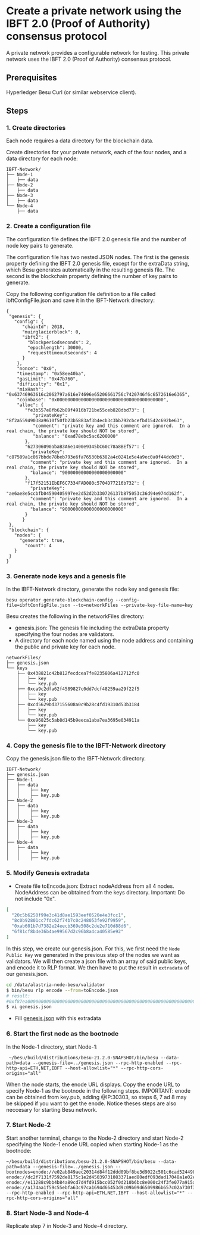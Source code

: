 # Create a private network using the IBFT 2.0 (Proof of Authority) consensus protocol

A private network provides a configurable network for testing. This private network uses the IBFT 2.0 (Proof of Authority) consensus protocol.

## Prerequisites
Hyperledger Besu
Curl (or similar webservice client).

## Steps

### 1. Create directories
Each node requires a data directory for the blockchain data.

Create directories for your private network, each of the four nodes, and a data directory for each node:
```
IBFT-Network/
├── Node-1
│   ├── data
├── Node-2
│   ├── data
├── Node-3
│   ├── data
└── Node-4
    ├── data
```
### 2. Create a configuration file
The configuration file defines the IBFT 2.0 genesis file and the number of node key pairs to generate.

The configuration file has two nested JSON nodes. The first is the genesis property defining the IBFT 2.0 genesis file, except for the extraData string, which Besu generates automatically in the resulting genesis file. The second is the blockchain property defining the number of key pairs to generate.

Copy the following configuration file definition to a file called ibftConfigFile.json and save it in the IBFT-Network directory:
```
{
 "genesis": {
   "config": {
      "chainId": 2018,
      "muirglacierblock": 0,
      "ibft2": {
        "blockperiodseconds": 2,
        "epochlength": 30000,
        "requesttimeoutseconds": 4
      }
    },
    "nonce": "0x0",
    "timestamp": "0x58ee40ba",
    "gasLimit": "0x47b760",
    "difficulty": "0x1",
    "mixHash": "0x63746963616c2062797a616e74696e65206661756c7420746f6c6572616e6365",
    "coinbase": "0x0000000000000000000000000000000000000000",
    "alloc": {
       "fe3b557e8fb62b89f4916b721be55ceb828dbd73": {
          "privateKey": "8f2a55949038a9610f50fb23b5883af3b4ecb3c3bb792cbcefbd1542c692be63",
          "comment": "private key and this comment are ignored.  In a real chain, the private key should NOT be stored",
          "balance": "0xad78ebc5ac6200000"
       },
       "627306090abaB3A6e1400e9345bC60c78a8BEf57": {
         "privateKey": "c87509a1c067bbde78beb793e6fa76530b6382a4c0241e5e4a9ec0a0f44dc0d3",
         "comment": "private key and this comment are ignored.  In a real chain, the private key should NOT be stored",
         "balance": "90000000000000000000000"
       },
       "f17f52151EbEF6C7334FAD080c5704D77216b732": {
         "privateKey": "ae6ae8e5ccbfb04590405997ee2d52d2b330726137b875053c36d94e974d162f",
         "comment": "private key and this comment are ignored.  In a real chain, the private key should NOT be stored",
         "balance": "90000000000000000000000"
       }
      }
 },
 "blockchain": {
   "nodes": {
     "generate": true,
       "count": 4
   }
 }
}
```
### 3. Generate node keys and a genesis file
In the IBFT-Network directory, generate the node key and genesis file:
```
besu operator generate-blockchain-config --config-file=ibftConfigFile.json --to=networkFiles --private-key-file-name=key
```
Besu creates the following in the networkFiles directory:

- genesis.json: The genesis file including the extraData property specifying the four nodes are validators.
- A directory for each node named using the node address and containing the public and private key for each node.
```
networkFiles/
├── genesis.json
└── keys
    ├── 0x438821c42b812fecdcea7fe8235806a412712fc0
    │   ├── key
    │   └── key.pub
    ├── 0xca9c2dfa62f4589827c0dd7dcf48259aa29f22f5
    │   ├── key
    │   └── key.pub
    ├── 0xcd5629bd37155608a0c9b28c4fd19310d53b3184
    │   ├── key
    │   └── key.pub
    └── 0xe96825c5ab8d145b9eeca1aba7ea3695e034911a
        ├── key
        └── key.pub
```
### 4. Copy the genesis file to the IBFT-Network directory
  
Copy the genesis.json file to the IBFT-Network directory.

```
IBFT-Network/
├── genesis.json
├── Node-1
│   ├── data
│   │    ├── key
│   │    ├── key.pub
├── Node-2
│   ├── data
│   │    ├── key
│   │    ├── key.pub
├── Node-3
│   ├── data
│   │    ├── key
│   │    ├── key.pub
├── Node-4
│   ├── data
│   │    ├── key
│   │    ├── key.pub
```
### 5. Modify Genesis extradata
* Create file toEncode.json:
Extract nodeAddress from all 4 nodes. NodeAddress can be obtained from the keys directory. Important: Do not include "0x".

```json
[
  "20c5b6250f99e3c41d8ae1593eef0520e4e3fcc1",
  "8c0b92801cc7fdc62f74b7c0c248053fe92f9959",
  "0xab601b7d7382e24eecb369e508c2de2e710d88d6",
  "6f81cf8b4e36b4ae99567d2c96b8a4ca40585e92"
]
```

In this step, we create our genesis.json. For this, we first need the `Node Public Key` we generated in the previous step of the nodes we want as validators. We will then create a json file with an array of said public keys, and encode it to RLP format. We then have to put the result in `extradata` of our genesis.json.

```sh
cd /data/alastria-node-besu/validator
$ bin/besu rlp encode --from=toEncode.json
# result:
#0xf87ea00000000000000000000000000000000000000000000000000000000000000000f854948c0b92801cc7fdc62f74b7c0c248053fe92f99599420c5b6250f99e3c41d8ae1593eef0520e4e3fcc194ab601b7d7382e24eecb369e508c2de2e710d88d6946f81cf8b4e36b4ae99567d2c96b8a4ca40585e92808400000000c0
$ vi genesis.json
```

* Fill [genesis.json](../configs/genesis.json) with this extradata


### 6. Start the first node as the bootnode
In the Node-1 directory, start Node-1:
```
 ~/besu/build/distributions/besu-21.2.0-SNAPSHOT/bin/besu --data-path=data --genesis-file=../genesis.json --rpc-http-enabled --rpc-http-api=ETH,NET,IBFT --host-allowlist="*" --rpc-http-cors-origins="all"
```
When the node starts, the enode URL displays. Copy the enode URL to specify Node-1 as the bootnode in the following steps. IMPORTANT: enode can be obtained from key.pub, adding @IP:30303, so steps 6, 7 ad 8 may be skipped if you want to get the enode. Notice theses steps are also neccesary for starting Besu network.
 
### 7. Start Node-2
Start another terminal, change to the Node-2 directory and start Node-2 specifying the Node-1 enode URL copied when starting Node-1 as the bootnode:
```
~/besu/build/distributions/besu-21.2.0-SNAPSHOT/bin/besu --data-path=data --genesis-file=../genesis.json --bootnodes=enode://e02ab849aec20314d84f12ddd09bf8be3d9022c501c6cad52449802eb29d2bd7e20d9bece843e904cc4d1f2259e44c4d505a3cbae51e3d1e1d149bcc3d6e24ae@159.8.212.39:30303, enode://dc2f7131f7592de8175c1e2d45039731083371aed80edf093dad17048a1e02e6fc4fb6bbe3941d34d962ed6dea0deae8079430dc0186cb12d837371707483f57@159.8.212.35:30303, enode://e11288c9bb4b84a89cd7d4fd915bcc052f0d210b6bc8e000c24f3fe077a915a44dc8adf75a310812a6828d1368bd13303444564ccf928e31d13bcabef004cae9@159.8.212.41:30303, enode://a174aa1f59c55ebfa63c97ca1694d66453d9c09b09d6509986b657c02a730f323c0f441ec49a67f8d945e95daca25fb64b9c51dc892e8b1daa85edefb1f784dc@159.8.212.44:30303 --rpc-http-enabled --rpc-http-api=ETH,NET,IBFT --host-allowlist="*" --rpc-http-cors-origins="all"
```
### 8. Start Node-3 and Node-4
Replicate step 7 in Node-3 and Node-4 directory.
